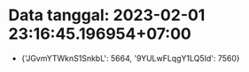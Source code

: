 # Data tanggal: 2023-02-01 23:16:45.196954+07:00

* {'JGvmYTWknS1SnkbL': 5664, '9YULwFLqgY1LQ5Id': 7560}
